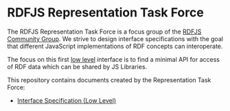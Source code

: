 # RDFJS Representation Task Force

The RDFJS Representation Task Force is a focus group of the [RDFJS Community Group](https://www.w3.org/community/rdfjs/).
We strive to design interface specifications with the goal that different JavaScript implementations of RDF concepts can interoperate.

The focus on this first [low level](https://github.com/rdfjs/rdfjs.org/wiki/Architecture#low-level) interface is to find a minimal API for access of RDF data which can be shared by JS Libraries.

This repository contains documents created by the Representation Task Force:
- [Interface Specification (Low Level)](https://github.com/rdfjs/representation-task-force/blob/master/interface-spec.md)

